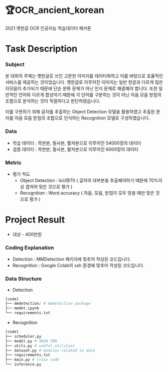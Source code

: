 # 🏆OCR_ancient_korean
2021 옛한글 OCR 인공지능 학습데이터 해커톤

# Task Description

### Subject
본 대회의 주제는 옛한글로 쓰인 고문헌 이미지를 데이터화하고 이를 바탕으로 효율적인 서비스를 제공하는 것이었습니다. 옛한글로 이루어진 이미지는 일반 한글과 다르게 많은 자모음이 추가되기 때문에 단순 분류 문제가 아닌 인식 문제로 해결해야 합니다. 또한 일반적인 언어와 다르게 합성어기 때문에 각 단어를 구분하는 것이 아닌 자음 모음 받침의 조합으로 분석하는 것이 적절하다고 판단하였습니다.

이를 구현하기 위해 글자를 추출하는 Object Detection 모델을 활용하였고 추출된 문자를 자음 모음 받침의 조합으로 인식하는 Recognition 모델로 구성하였습니다.

### Data
- 학습 데이터 : 목판본, 필사본, 활자본으로 이루어진 54000장의 데이터
- 검증 데이터 : 목판본, 필사본, 활자본으로 이루어진 6000장의 데이터

### Metric

- 평가 척도
  - Object Detection : IoU@70 ( 글자의 대부분을 추출해야하기 때문에 70%이상 겹쳐야 맞은 것으로 평가 )
  - Recognition : Word accuracy ( 자음, 모음, 받침이 모두 맞을 때만 맞은 것으로 평가 )

# Project Result
- 대상 - 400만원

### Coding Explanation
- Detection : MMDetection 패키지에 맞추어 작성된 코드입니다.
- Recognition : Google Colab의 ssh 환경에 맞추어 작성된 코드입니다.

### Data Structure
- Detection
```python
[code]
├── mmdetection/ # mmdetection package
├── mmdet.ipynb 
└── requirements.txt
```

- Recognition
```python
[code]
├── scheduler.py
├── model.py # SWIN TRN
├── utils.py # useful utilities
├── dataset.py # modules related to data
├── requirements.txt
├── main.py # train code
└── inference.py
```
